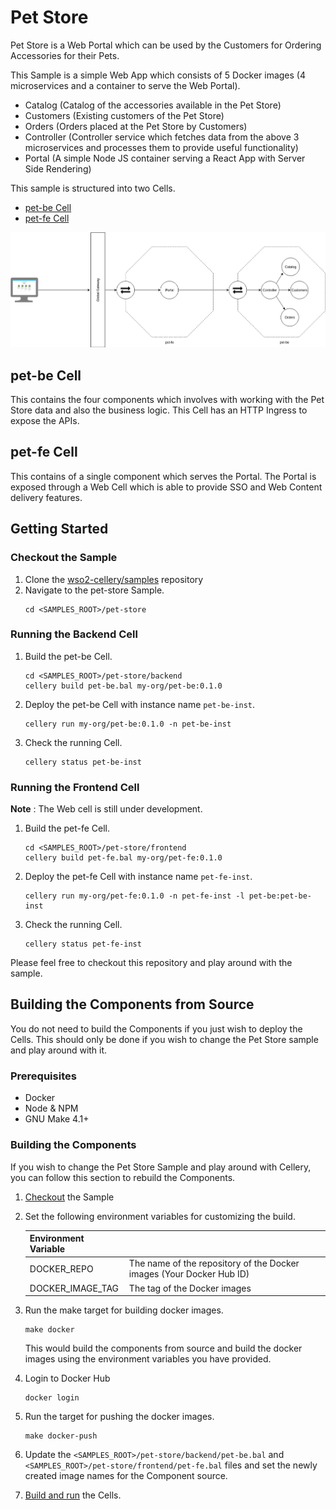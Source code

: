 Pet Store
=========

Pet Store is a Web Portal which can be used by the Customers for Ordering Accessories for their Pets.

This Sample is a simple Web App which consists of 5 Docker images (4 microservices and a container to serve the Web Portal).

* Catalog (Catalog of the accessories available in the Pet Store)
* Customers (Existing customers of the Pet Store)
* Orders (Orders placed at the Pet Store by Customers)
* Controller (Controller service which fetches data from the above 3 microservices and processes them to provide useful functionality)
* Portal (A simple Node JS container serving a React App with Server Side Rendering)

This sample is structured into two Cells.

* [pet-be Cell](#pet-be-cell)
* [pet-fe Cell](#pet-fe-cell)

![Pet Store Cell Architecture Diagram](../docs/images/architecture.png)

## pet-be Cell

This contains the four components which involves with working with the Pet Store data and also the business logic. This Cell has an HTTP Ingress to expose the APIs.

## pet-fe Cell

This contains of a single component which serves the Portal. The Portal is exposed through a Web Cell which is able to provide SSO and Web Content delivery features.

## Getting Started

### Checkout the Sample

1. Clone the [wso2-cellery/samples](https://github.com/wso2-cellery/samples) repository
2. Navigate to the pet-store Sample.
   ```
   cd <SAMPLES_ROOT>/pet-store
   ```

### Running the Backend Cell

1. Build the pet-be Cell.
   ```
   cd <SAMPLES_ROOT>/pet-store/backend
   cellery build pet-be.bal my-org/pet-be:0.1.0
   ```
2. Deploy the pet-be Cell with instance name `pet-be-inst`.
   ```
   cellery run my-org/pet-be:0.1.0 -n pet-be-inst
   ```
3. Check the running Cell.
   ```
   cellery status pet-be-inst
   ```

### Running the Frontend Cell

**Note** : The Web cell is still under development.

1. Build the pet-fe Cell.
   ```
   cd <SAMPLES_ROOT>/pet-store/frontend
   cellery build pet-fe.bal my-org/pet-fe:0.1.0
   ```
2. Deploy the pet-fe Cell with instance name `pet-fe-inst`.
   ```
   cellery run my-org/pet-fe:0.1.0 -n pet-fe-inst -l pet-be:pet-be-inst
   ```
3. Check the running Cell.
   ```
   cellery status pet-fe-inst
   ```

Please feel free to checkout this repository and play around with the sample.

## Building the Components from Source

You do not need to build the Components if you just wish to deploy the Cells. This should only be done if you wish to change the Pet Store sample and play around with it.

### Prerequisites

* Docker
* Node & NPM
* GNU Make 4.1+

### Building the Components

If you wish to change the Pet Store Sample and play around with Cellery, you can follow this section to rebuild the Components.

1. [Checkout](#checkout-the-sample) the Sample
2. Set the following environment variables for customizing the build.

   | Environment Variable  |                                                                       |
   |-----------------------|-----------------------------------------------------------------------|
   | DOCKER_REPO           | The name of the repository of the Docker images (Your Docker Hub ID)  |
   | DOCKER_IMAGE_TAG      | The tag of the Docker images                                          |

3. Run the make target for building docker images.
   ```
   make docker
   ```
   This would build the components from source and build the docker images using the environment variables you have provided.
4. Login to Docker Hub
   ```
   docker login
   ```
5. Run the target for pushing the docker images.
   ```
   make docker-push
   ```
6. Update the `<SAMPLES_ROOT>/pet-store/backend/pet-be.bal` and `<SAMPLES_ROOT>/pet-store/frontend/pet-fe.bal` files and set the newly created image names for the Component source.
7. [Build and run](#getting-started) the Cells.
